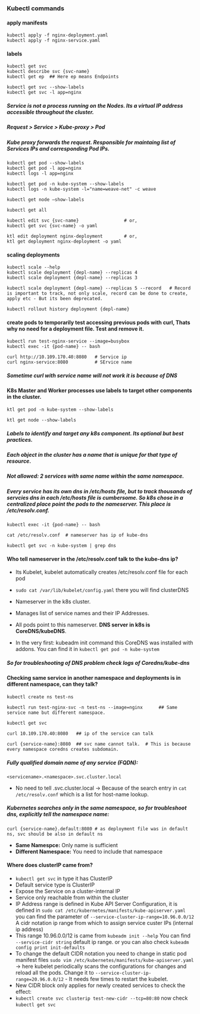 ### Kubectl commands

#### apply manifests
    kubectl apply -f nginx-deployment.yaml
    kubectl apply -f nginx-service.yaml

#### labels
    kubectl get svc
    kubectl describe svc {svc-name}
    kubectl get ep  ## Here ep means Endpoints

    kubectl get svc --show-labels
    kubectl get svc -l app=nginx 

##### Service is not a process running on the Nodes. Its a virtual IP address accessible throughout the cluster. 
##### Request > Service > Kube-proxy > Pod
##### Kube proxy forwards the request. Responsible for maintaing list of Services IPs and corresponding Pod IPs.

    kubectl get pod --show-labels
    kubectl get pod -l app=nginx
    kubectl logs -l app=nginx

    kubectl get pod -n kube-system --show-labels
    kubectl logs -n kube-system -l="name=weave-net" -c weave

    kubectl get node —show-labels

    kubectl get all

    kubectl edit svc {svc-name}                 # or,
    kubectl get svc {svc-name} -o yaml

    ktl edit deployment nginx-deployment        # or,
    ktl get deployment nginx-deployment -o yaml



#### scaling deployments
    kubectl scale --help
    kubectl scale deployment {depl-name} --replicas 4
    kubectl scale deployment {depl-name} --replicas 3

    kubectl scale deployment {depl-name} --replicas 5 --record   # Record is important to track, not only scale, record can be done to create, apply etc - But its been deprecated.

    kubectl rollout history deployment {depl-name}


#### create pods to temporarily test accessing previous pods with curl, Thats why no need for a deployment file. Test and remove it.
    kubectl run test-nginx-service --image=busybox
    kubectl exec -it {pod-name} -- bash

    curl http://10.109.170.40:8080   # Service ip
    curl nginx-service:8080          # SErvice name
##### Sometime curl with service name will not work it is because of DNS  

#### K8s Master and Worker processes use labels to target other components in the cluster.
    ktl get pod -n kube-system --show-labels

    ktl get node --show-labels

##### Labels to identify and target any k8s component. Its optional but best practices. 
##### Each object in the cluster has a name that is unique for that type of resource.
##### Not allowed: 2 services with same name within the same namespace.


##### Every service has its own dns in /etc/hosts file, but to track thousands of servcies dns in each /etc/hosts file is cumbersome. So k8s chose in a centralized place point the pods to the nameserver. This place is /etc/resolv.conf. 
    kubectl exec -it {pod-name} -- bash

    cat /etc/resolv.conf  # nameserver has ip of kube-dns

    kubectl get svc -n kube-system | grep dns

#### Who tell nameserver in the /etc/resolv.conf talk to the kube-dns ip?
- Its Kubelet, kubelet automatically creates /etc/resolv.conf file for each pod
- ``` sudo cat /var/lib/kubelet/config.yaml ``` there you will find clusterDNS

- Nameserver in the k8s cluster. 
- Manages list of service names and their IP Addresses. 
- All pods point to this nameserver. **DNS server in k8s is CoreDNS/kubeDNS**. 
- In the very first: kubeadm init command this CoreDNS was installed with addons. You can find it in ``` kubectl get pod -n kube-system ```

##### So for troubleshooting of DNS problem check logs of Coredns/kube-dns


#### Checking same service in another namespace and deployments is in different namespace, can they talk?
``` 
kubectl create ns test-ns

kubectl run test-nginx-svc -n test-ns --image=nginx      ## Same service name but different namespace. 
```

    kubectl get svc

    curl 10.109.170.40:8080   ## ip of the service can talk

    curl {service-name}:8080  ## svc name cannot talk.  # This is because every namespace coredns creates subdomain. 
    
##### Fully qualified domain name of any service (FQDN):
    <servicename>.<namespace>.svc.cluster.local  
- No need to tell .svc.cluster.local -> Because of the search entry in ```cat /etc/resolv.conf``` which is a list for host-name lookup. 

##### Kubernetes searches only in the same namespace, so for troubleshoot dns, explicitly tell the namespace name:
    curl {service-name}.default:8080 # as deployment file was in default ns, svc should be also in default ns 

- **Same Namespce:** Only name is sufficient
- **Different Namespace:** You need to include that namespace 
  

#### Where does clusterIP came from?
- ``` kubectl get svc ``` in type it has ClusterIP
- Default service type is ClusterIP
- Expose the Service on a cluster-internal IP
- Service only reachable from within the cluster
- IP Address range is defined in Kube API Server Configuration, it is defined in ``` sudo cat /etc/kubernetes/manifests/kube-apiserver.yaml ``` you can find the parameter of ``` --service-cluster-ip-range=10.96.0.0/12 ``` A cidr notation ip range from which to assign service custer IPs (internal ip address)
- This range 10.96.0.0/12 is came from ``` kubeadm init --help ``` You can find ``` --service-cidr string ``` default ip range. or you can also check ``` kubeadm config print init-defaults ```
- To change the default CIDR notation you need to change in static pod manifest files ``` sudo vim /etc/kubernetes/manifests/kube-apiserver.yaml ``` -> here kubelet periodically scans the configurations for changes and reload all the pods. Change it to ``` --service-cluster-ip-range=20.96.0.0/12 ``` - It needs few times to restart the kubelet.
- New CIDR block only applies for newly created services to check the effect:
- ``` kubectl create svc clusterip test-new-cidr --tcp=80:80 ``` now check ``` kubectl get svc ```